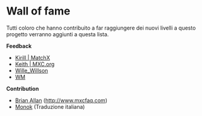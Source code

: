# Wall of fame

Tutti coloro che hanno contribuito a far raggiungere dei nuovi livelli a questo progetto verranno aggiunti a questa lista.

**Feedback**
* [Kirill | MatchX](https://discordapp.com/users/577804846179024896/)
* [Keith | MXC.org](https://t.me/CryptoKeith)
* [Wille_Willson](https://t.me/Wille_Willson)
* [WM](https://t.me/wiseoldman)

**Contribution**
* [Brian Allan](https://t.me/BrinerMiner) (http://www.mxcfaq.com)
* [Monok](https://t.me/Monok) (Traduzione italiana)